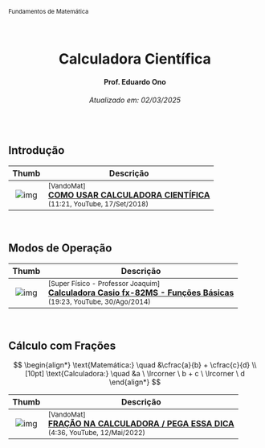 <sup>Fundamentos de Matemática</sup>
<img alt="" width="100%" height="2px" align="right">

&nbsp;

<h1 align="center">Calculadora Científica</h1>
<h4 align="center">Prof. Eduardo Ono</h4>
<h6 align="center">Atualizado em: 02/03/2025</h6>

&nbsp;

## Introdução

| Thumb | Descrição |
| :-: | --- |
| ![img](https://img.youtube.com/vi/-S0CKZnenX8/default.jpg) | <sup>[VandoMat]</sup><br>[__COMO USAR CALCULADORA CIENTÍFICA__](https://www.youtube.com/watch?v=-S0CKZnenX8)<br><sub>(11:21, YouTube, 17/Set/2018)</sub> |

&nbsp;

## Modos de Operação

| Thumb | Descrição |
| :-: | --- |
| ![img](https://img.youtube.com/vi/Q803-Wkbfu4/default.jpg) | <sup>[Super Físico - Professor Joaquim]</sup><br>[__Calculadora Casio fx-82MS - Funções Básicas__](https://www.youtube.com/watch?v=Q803-Wkbfu4)<br><sub>(19:23, YouTube, 30/Ago/2014)</sub> |

&nbsp;

## Cálculo com Frações

$$
\begin{align*}
\text{Matemática:} \quad &\cfrac{a}{b} + \cfrac{c}{d} \\[10pt]
\text{Calculadora:} \quad &a \ \lrcorner \ b + c \ \lrcorner \ d
\end{align*}
$$

| Thumb | Descrição |
| :-: | --- |
| ![img](https://img.youtube.com/vi/6niulZPI7FA/default.jpg) | <sup>[VandoMat]</sup><br>[__FRAÇÃO NA CALCULADORA / PEGA ESSA DICA__](https://www.youtube.com/watch?v=6niulZPI7FA)<br><sub>(4:36, YouTube, 12/Mai/2022)</sub> |
